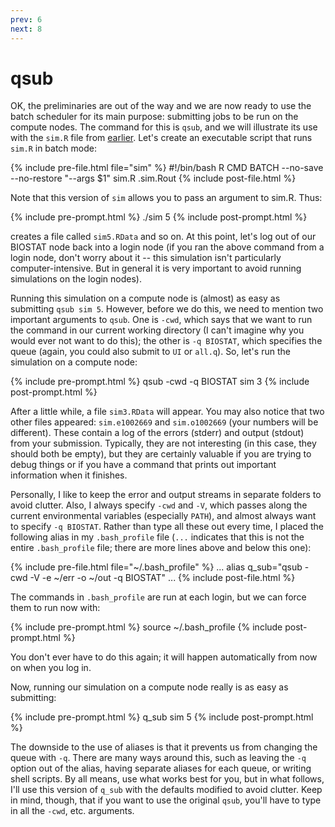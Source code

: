 ```yaml
---
prev: 6
next: 8
---
```


# qsub

OK, the preliminaries are out of the way and we are now ready to use the batch scheduler for its main purpose: submitting jobs to be run on the compute nodes.  The command for this is `qsub`, and we will illustrate its use with the `sim.R` file from [earlier](ii.html).  Let's create an executable script that runs `sim.R` in batch mode:

{% include pre-file.html file="sim" %}
#!/bin/bash
R CMD BATCH --no-save --no-restore "--args $1" sim.R .sim.Rout
{% include post-file.html %}

Note that this version of `sim` allows you to pass an argument to sim.R.  Thus:

{% include pre-prompt.html %}
./sim 5
{% include post-prompt.html %}

creates a file called `sim5.RData` and so on.  At this point, let's log out of our BIOSTAT node back into a login node (if you ran the above command from a login node, don't worry about it -- this simulation isn't particularly computer-intensive.  But in general it is very important to avoid running simulations on the login nodes).

Running this simulation on a compute node is (almost) as easy as submitting `qsub sim 5`.  However, before we do this, we need to mention two important arguments to `qsub`.  One is `-cwd`, which says that we want to run the command in our current working directory (I can't imagine why you would ever not want to do this); the other is `-q BIOSTAT`, which specifies the queue (again, you could also submit to `UI` or `all.q`).  So, let's run the simulation on a compute node:

{% include pre-prompt.html %}
qsub -cwd -q BIOSTAT sim 3
{% include post-prompt.html %}

After a little while, a file `sim3.RData` will appear.  You may also notice that two other files appeared: `sim.e1002669` and `sim.o1002669` (your numbers will be different).  These contain a log of the errors (stderr) and output (stdout) from your submission.  Typically, they are not interesting (in this case, they should both be empty), but they are certainly valuable if you are trying to debug things or if you have a command that prints out important information when it finishes.

Personally, I like to keep the error and output streams in separate folders to avoid clutter.  Also, I always specify `-cwd` and `-V`, which passes along the current environmental variables (especially `PATH`), and almost always want to specify `-q BIOSTAT`.  Rather than type all these out every time, I placed the following alias in my `.bash_profile` file (`...` indicates that this is not the entire `.bash_profile` file; there are more lines above and below this one):

{% include pre-file.html file="~/.bash_profile" %}
...
alias q_sub="qsub -cwd -V -e ~/err -o ~/out -q BIOSTAT"
...
{% include post-file.html %}

The commands in `.bash_profile` are run at each login, but we can force them to run now with:

{% include pre-prompt.html %}
source ~/.bash_profile
{% include post-prompt.html %}

You don't ever have to do this again; it will happen automatically from now on when you log in.

Now, running our simulation on a compute node really is as easy as submitting:

{% include pre-prompt.html %}
q_sub sim 5
{% include post-prompt.html %}

The downside to the use of aliases is that it prevents us from changing the queue with `-q`. There are many ways around this, such as leaving the `-q` option out of the alias, having separate aliases for each queue, or writing shell scripts. By all means, use what works best for you, but in what follows, I'll use this version of `q_sub` with the defaults modified to avoid clutter.  Keep in mind, though, that if you want to use the original `qsub`, you'll have to type in all the `-cwd`, etc. arguments.
